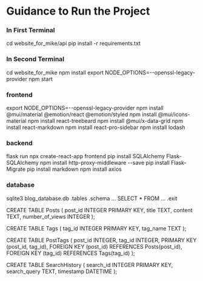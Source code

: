 # Guidance to Run the Project

### In First Terminal
cd website_for_mike/api
pip install -r requirements.txt
<run the file api.py>

### In Second Terminal
cd website_for_mike
npm install
export NODE_OPTIONS=--openssl-legacy-provider
npm start



### frontend
export NODE_OPTIONS=--openssl-legacy-provider
npm install @mui/material @emotion/react @emotion/styled
npm install @mui/icons-material
npm install react-treebeard
npm install @mui/x-data-grid
npm install react-markdown
npm install react-pro-sidebar
npm install lodash


### backend
flask run
npx create-react-app frontend
pip install SQLAlchemy Flask-SQLAlchemy
npm install http-proxy-middleware --save
pip install Flask-Migrate
pip install markdown
npm install axios 


### database
sqlite3 blog_database.db
.tables     <!-- return ... -->
.schema ...
SELECT * FROM ...
.exit


CREATE TABLE Posts (
    post_id INTEGER PRIMARY KEY,
    title TEXT,
    content TEXT,
    number_of_views INTEGER
);

CREATE TABLE Tags (
    tag_id INTEGER PRIMARY KEY,
    tag_name TEXT
);

CREATE TABLE PostTags (
    post_id INTEGER,
    tag_id INTEGER,
    PRIMARY KEY (post_id, tag_id),
    FOREIGN KEY (post_id) REFERENCES Posts(post_id),
    FOREIGN KEY (tag_id) REFERENCES Tags(tag_id)
);

CREATE TABLE SearchHistory (
    search_id INTEGER PRIMARY KEY,
    search_query TEXT,
    timestamp DATETIME
);

